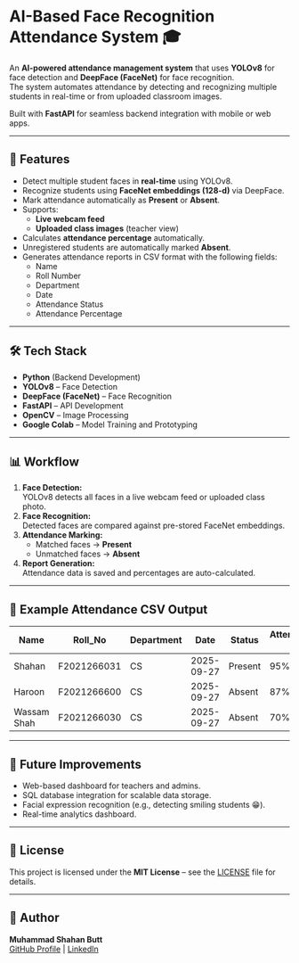 # AI-Based Face Recognition Attendance System 🎓

An **AI-powered attendance management system** that uses **YOLOv8** for face detection and **DeepFace (FaceNet)** for face recognition.  
The system automates attendance by detecting and recognizing multiple students in real-time or from uploaded classroom images.  

Built with **FastAPI** for seamless backend integration with mobile or web apps.

---

## 🚀 Features
- Detect multiple student faces in **real-time** using YOLOv8.
- Recognize students using **FaceNet embeddings (128-d)** via DeepFace.
- Mark attendance automatically as **Present** or **Absent**.
- Supports:
  - **Live webcam feed**
  - **Uploaded class images** (teacher view)
- Calculates **attendance percentage** automatically.
- Unregistered students are automatically marked **Absent**.
- Generates attendance reports in CSV format with the following fields:
  - Name
  - Roll Number
  - Department
  - Date
  - Attendance Status
  - Attendance Percentage

---

## 🛠 Tech Stack
- **Python** (Backend Development)
- **YOLOv8** – Face Detection
- **DeepFace (FaceNet)** – Face Recognition
- **FastAPI** – API Development
- **OpenCV** – Image Processing
- **Google Colab** – Model Training and Prototyping

---

## 📊 Workflow
1. **Face Detection:**  
   YOLOv8 detects all faces in a live webcam feed or uploaded class photo.
2. **Face Recognition:**  
   Detected faces are compared against pre-stored FaceNet embeddings.
3. **Attendance Marking:**  
   - Matched faces → **Present**
   - Unmatched faces → **Absent**
4. **Report Generation:**  
   Attendance data is saved and percentages are auto-calculated.

---

## 📝 Example Attendance CSV Output
| Name           | Roll_No     | Department | Date       | Status   | Attendance % |
|----------------|------------|------------|------------|----------|--------------|
| Shahan         | F2021266031| CS         | 2025-09-27 | Present  | 95%          |
| Haroon         | F2021266600| CS         | 2025-09-27 | Absent   | 87%          |
| Wassam Shah    | F2021266030| CS         | 2025-09-27 | Absent   | 70%          |

---

## 📌 Future Improvements
- Web-based dashboard for teachers and admins.
- SQL database integration for scalable data storage.
- Facial expression recognition (e.g., detecting smiling students 😁).
- Real-time analytics dashboard.

---

## 📜 License
This project is licensed under the **MIT License** – see the [LICENSE](LICENSE) file for details.

---

## 👤 Author
**Muhammad Shahan Butt**  
[GitHub Profile](https://github.com/yourusername) | [LinkedIn](https://www.linkedin.com/in/shahan-butt-aiengineer/)
